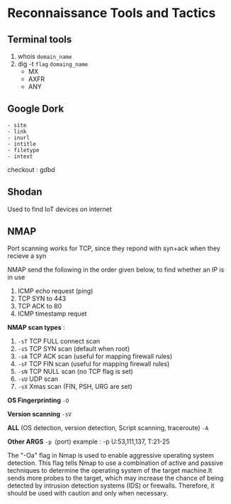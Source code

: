 # Reconnaissance Tools and Tactics

## Terminal tools
1. whois `domain_name`<br> 
2. dig -t `flag` `domaing_name`
	- MX
	- AXFR
	- ANY

## Google Dork
```
- site
- link
- inurl
- intitle
- filetype
- intext

```
checkout : gdbd

## Shodan
Used to find IoT devices on internet

## NMAP
Port scanning works for TCP, since they repond with syn+ack when they recieve a syn

NMAP send the following in the order given below, to find whether an IP is in use
1. ICMP echo request (ping)
2. TCP SYN to 443
3. TCP ACK to 80
4. ICMP timestamp requet

**NMAP scan types** : 
1. `-sT` TCP FULL connect scan
1. `-sS` TCP SYN scan (default when root)
1. `-sA` TCP ACK scan (useful for mapping firewall rules)
1. `-sF` TCP FIN scan (useful for mapping firewall rules)
1. `-sN` TCP NULL scan (no TCP flag is set)
1. `-sU` UDP scan
1. `-sX` Xmas scan (FIN, PSH, URG are set)

**OS Fingerprinting**
`-O` 

**Version scanning**
`-sV`

**ALL** (OS detection, version detection, Script scanning, traceroute)
`-A`

**Other ARGS**
`-p `(port)
example : -p U:53,111,137, T:21-25

The "-Oa" flag in Nmap is used to enable aggressive operating system detection. This flag tells Nmap to use a combination of active and passive techniques to determine the operating system of the target machine.It sends more probes to the target, which may increase the chance of being detected by intrusion detection systems (IDS) or firewalls. Therefore, it should be used with caution and only when necessary.
